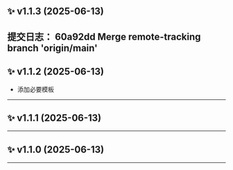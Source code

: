 ## ✨ v1.1.3 (2025-06-13)

提交日志：
60a92dd Merge remote-tracking branch 'origin/main'
---

## ✨ v1.1.2 (2025-06-13)

* 添加必要模板
---

## ✨ v1.1.1 (2025-06-13)


---

## ✨ v1.1.0 (2025-06-13)


---

